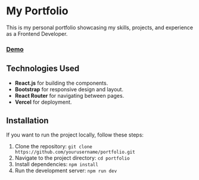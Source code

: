 # My Portfolio 

This is my personal portfolio showcasing my skills, projects, and experience as a Frontend Developer.

### [Demo](https://boomieindahouse.vercel.app)
<!-- You can view the live website [here](https://your-portfolio.vercel.app). -->

## Technologies Used
- **React.js** for building the components.
- **Bootstrap** for responsive design and layout.
- **React Router** for navigating between pages.
- **Vercel** for deployment.

## Installation
If you want to run the project locally, follow these steps:
1. Clone the repository:
   `git clone https://github.com/yourusername/portfolio.git`
2. Navigate to the project directory:
   `cd portfolio`
3. Install dependencies:
   `npm install`
4. Run the development server:
   `npm run dev`

